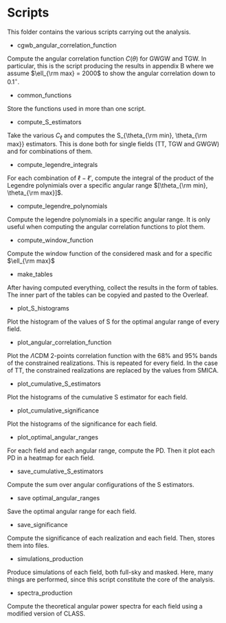 # Scripts

This folder contains the various scripts carrying out the analysis.
 
* cgwb_angular_correlation_function

Compute the angular correlation function $C(\theta)$ for GWGW and TGW. 
In particular, this is the script producing the results in appendix B where we assume
$\ell_{\rm max} = 2000$ to show the angular correlation down to $0.1^\circ$.

* common_functions

Store the functions used in more than one script.

* compute_S_estimators

Take the various $C_{\ell}$ and computes the S_{\theta_{\rm min}, \theta_{\rm max}} estimators.
This is done both for single fields (TT, TGW and GWGW) and for combinations of them.

* compute_legendre_integrals

For each combination of $\ell - \ell'$, compute the integral of the product of the Legendre polynimials
over a specific angular range $[\theta_{\rm min}, \theta_{\rm max}]$.

* compute_legendre_polynomials

Compute the legendre polynomials in a specific angular range. It is only useful 
when computing the angular correlation functions to plot them.

* compute_window_function

Compute the window function of the considered mask and for a specific $\ell_{\rm max}$

* make_tables

After having computed everything, collect the results in the form of tables. 
The inner part of the tables can be copyied and pasted to the Overleaf.

* plot_S_histograms

Plot the histogram of the values of S for the optimal angular range of every field.

* plot_angular_correlation_function

Plot the $\Lambda$CDM 2-points correlation function with the 68% and 95% bands of 
the constrained realizations. This is repeated for every field. In the case of TT, the constrained
realizations are replaced by the values from SMICA.

* plot_cumulative_S_estimators

Plot the histograms of the cumulative S estimator for each field.

* plot_cumulative_significance

Plot the histograms of the significance for each field.

* plot_optimal_angular_ranges

For each field and each angular range, compute the PD. Then it plot each PD in a heatmap for each field.

* save_cumulative_S_estimators

Compute the sum over angular configurations of the S estimators.

* save optimal_angular_ranges

Save the optimal angular range for each field.

* save_significance

Compute the significance of each realization and each field. Then, stores them into files.

* simulations_production

Produce simulations of each field, both full-sky and masked. Here, many things are performed, 
since this script constitute the core of the analysis. 

* spectra_production

Compute the theoretical angular power spectra for each field using a modified version of CLASS.
